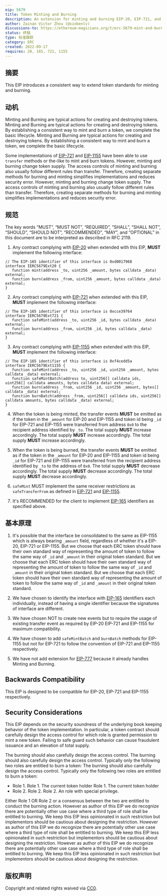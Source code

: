 ```yaml
---
eip: 5679
title: Token Minting and Burning
description: An extension for minting and burning EIP-20, EIP-721, and EIP-1155 tokens
author: Zainan Victor Zhou (@xinbenlv)
discussions-to: https://ethereum-magicians.org/t/erc-5679-mint-and-burn-tokens/10913
status: 终稿
type: 标准跟踪
category: ERC
created: 2022-09-17
requires: 20, 165, 721, 1155
---
```


## 摘要

This EIP introduces a consistent way to extend token standards for minting and burning.

## 动机

Minting and Burning are typical actions for creating and destroying tokens. Minting and Burning are typical actions for creating and destroying tokens. By establishing a consistent way to mint and burn a token, we complete the basic lifecycle. Minting and Burning are typical actions for creating and destroying tokens. By establishing a consistent way to mint and burn a token, we complete the basic lifecycle.

Some implementations of [EIP-721](./eip-721.md) and [EIP-1155](./eip-1155.md) have been able to use `transfer` methods or the-like to mint and burn tokens. However, minting and burning change token supply. The access controls of minting and burning also usually follow different rules than transfer. Therefore, creating separate methods for burning and minting simplifies implementations and reduces security error. However, minting and burning change token supply. The access controls of minting and burning also usually follow different rules than transfer. Therefore, creating separate methods for burning and minting simplifies implementations and reduces security error.

## 规范

The key words “MUST”, “MUST NOT”, “REQUIRED”, “SHALL”, “SHALL NOT”, “SHOULD”, “SHOULD NOT”, “RECOMMENDED”, “MAY”, and “OPTIONAL” in this document are to be interpreted as described in RFC 2119.

1. Any contract complying with [EIP-20](./eip-20.md) when extended with this EIP, **MUST** implement the following interface:

```solidity
// The EIP-165 identifier of this interface is 0xd0017968
interface IERC5679Ext20 {
   function mint(address _to, uint256 _amount, bytes calldata _data) external;
   function burn(address _from, uint256 _amount, bytes calldata _data) external;
}
```

2. Any contract complying with [EIP-721](./eip-721.md) when extended with this EIP, **MUST** implement the following interface:

```solidity
// The EIP-165 identifier of this interface is 0xcce39764
interface IERC5679Ext721 {
   function safeMint(address _to, uint256 _id, bytes calldata _data) external;
   function burn(address _from, uint256 _id, bytes calldata _data) external;
}
```

3. Any contract complying with [EIP-1155](./eip-1155.md) when extended with this EIP, **MUST** implement the following interface:

```solidity
// The EIP-165 identifier of this interface is 0xf4cedd5a
interface IERC5679Ext1155 {
   function safeMint(address _to, uint256 _id, uint256 _amount, bytes calldata _data) external;
   function safeMintBatch(address to, uint256[] calldata ids, uint256[] calldata amounts, bytes calldata data) external;
   function burn(address _from, uint256 _id, uint256 _amount, bytes[] calldata _data) external;
   function burnBatch(address _from, uint256[] calldata ids, uint256[] calldata amounts, bytes calldata _data) external;
}
```

4. When the token is being minted, the transfer events **MUST** be emitted as if the token in the `_amount` for EIP-20 and EIP-1155 and token id being `_id` for EIP-721 and EIP-1155 were transferred from address `0x0` to the recipient address identified by `_to`. The total supply **MUST** increase accordingly. The total supply **MUST** increase accordingly. The total supply **MUST** increase accordingly.

5. When the token is being burned, the transfer events **MUST** be emitted as if the token in the `_amount` for EIP-20 and EIP-1155 and token id being `_id` for EIP-721 and EIP-1155 were transferred from the recipient address identified by `_to` to the address of `0x0`. The total supply **MUST** decrease accordingly. The total supply **MUST** decrease accordingly. The total supply **MUST** decrease accordingly.

6. `safeMint` MUST implement the same receiver restrictions as `safeTransferFrom` as defined in [EIP-721](./eip-721.md) and [EIP-1155](./eip-1155.md).

7. It's RECOMMENDED for the client to implement [EIP-165](./eip-165.md) identifiers as specified above.

## 基本原理

1. It's possible that the interface be consolidated to the same as EIP-1155 which is always bearing `_amount` field, regardless of whether it's a EIP-20, EIP-721 or EIP-1155. But we choose that each ERC token should have their own standard way of representing the amount of token to follow the same way of `_id` and `_amount` in their original token standard. But we choose that each ERC token should have their own standard way of representing the amount of token to follow the same way of `_id` and `_amount` in their original token standard. But we choose that each ERC token should have their own standard way of representing the amount of token to follow the same way of `_id` and `_amount` in their original token standard.

2. We have chosen to identify the interface with [EIP-165](./eip-165.md) identifiers each individually, instead of having a single identifier because the signatures of interface are different.

3. We have chosen NOT to create new events but to require the usage of existing transfer event as required by EIP-20 EIP-721 and EIP-1155 for maximum compatibility.

4. We have chosen to add `safeMintBatch` and `burnBatch` methods for EIP-1155 but not for EIP-721 to follow the convention of EIP-721 and EIP-1155 respectively.

5. We have not add extension for [EIP-777](./eip-777.md) because it already handles Minting and Burning.

## Backwards Compatibility

This EIP is designed to be compatible for EIP-20, EIP-721 and EIP-1155 respectively.

## Security Considerations

This EIP depends on the security soundness of the underlying book keeping behavior of the token implementation. In particular, a token contract should carefully design the access control for which role is granted permission to mint a new token. Failing to safe guard such behavior can cause fraudulent issuance and an elevation of total supply.

The burning should also carefully design the access control. The burning should also carefully design the access control. Typically only the following two roles are entitled to burn a token: The burning should also carefully design the access control. Typically only the following two roles are entitled to burn a token:

- Role 1. Role 1. The current token holder Role 1. The current token holder
- Role 2. Role 2. Role 2. An role with special privilege.

Either Role 1 OR Role 2 or a consensus between the two are entitled to conduct the burning action. However as author of this EIP we do recognize there are potentially other use case where a third type of role shall be entitled to burning. We keep this EIP less opinionated in such restriction but implementors should be cautious about designing the restriction. However as author of this EIP we do recognize there are potentially other use case where a third type of role shall be entitled to burning. We keep this EIP less opinionated in such restriction but implementors should be cautious about designing the restriction. However as author of this EIP we do recognize there are potentially other use case where a third type of role shall be entitled to burning. We keep this EIP less opinionated in such restriction but implementors should be cautious about designing the restriction.

## 版权声明

Copyright and related rights waived via [CC0](../LICENSE.md).
